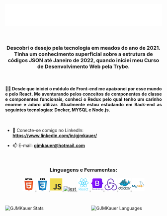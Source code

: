 <header align="center">
  <img src="header.svg" alt="Gabriel Kauer's GitHub Profile Header">
</header>

<h3 align="center">Descobri o desejo pela tecnologia em meados do ano de 2021. Tinha um conhecimento superficial sobre a estrutura de códigos JSON até Janeiro de 2022, quando iniciei meu Curso de Desenvolvimento Web pela Trybe.</h3>

<p>⠀</p>

<h4 align="justify">👨‍💻 Desde que iniciei o módulo de Front-end me apaixonei por esse mundo e pelo React. Me aventurando pelos conceitos de componentes de classe e componentes funcionais, conheci o Redux pelo qual tenho um carinho enorme e adoro utilizar. Atualmente estou estudando em Back-end as seguintes tecnologias: <b>Docker, MYSQL e Node.js.</b></h4>

<p>⠀</p>

- 💬 Conecte-se comigo no LinkedIn: **https://www.linkedin.com/in/gjmkauer/**

- 📫 E-mail: **gjmkauer@hotmail.com**

<p>⠀</p>

<h3 align="center"><b>Linguagens e Ferramentas:</b></h3>
<p align="center"> <a href="https://www.w3.org/html/" target="_blank" rel="noreferrer"> <img src="https://raw.githubusercontent.com/devicons/devicon/master/icons/html5/html5-original-wordmark.svg" alt="html5" width="40" height="40"/> </a> <a href="https://www.w3schools.com/css/" target="_blank" rel="noreferrer"> <img src="https://raw.githubusercontent.com/devicons/devicon/master/icons/css3/css3-original-wordmark.svg" alt="css3" width="40" height="40"/> </a> <a href="https://developer.mozilla.org/en-US/docs/Web/JavaScript" target="_blank" rel="noreferrer"> <img src="https://raw.githubusercontent.com/devicons/devicon/master/icons/javascript/javascript-original.svg" alt="javascript" width="40" height="40"/> </a> <a href="https://jestjs.io" target="_blank" rel="noreferrer"> <img src="https://www.vectorlogo.zone/logos/jestjsio/jestjsio-icon.svg" alt="jest" width="40" height="40"/> </a> <a href="https://reactjs.org/" target="_blank" rel="noreferrer"> <img src="https://raw.githubusercontent.com/devicons/devicon/master/icons/react/react-original-wordmark.svg" alt="react" width="40" height="40"/> </a> <a href="https://getbootstrap.com/" target="_blank" rel="noreferrer"> <img src="https://raw.githubusercontent.com/devicons/devicon/master/icons/bootstrap/bootstrap-original-wordmark.svg" alt="bootstrap" width="40" height="40"/> </a> <a href="https://redux.js.org" target="_blank" rel="noreferrer"> <img src="https://raw.githubusercontent.com/devicons/devicon/master/icons/redux/redux-original.svg" alt="redux" width="40" height="40"/> </a> <a href="https://www.docker.com/" target="_blank" rel="noreferrer"> <img src="https://raw.githubusercontent.com/devicons/devicon/master/icons/docker/docker-original-wordmark.svg" alt="docker" width="40" height="40"/> </a> <a href="https://www.mysql.com/" target="_blank" rel="noreferrer"> <img src="https://raw.githubusercontent.com/devicons/devicon/master/icons/mysql/mysql-original-wordmark.svg" alt="MySQL" width="40" height="40"/> </a> </p>

<p>⠀</p>

<a href="https://github.com/GJMKauer">
  <img src="https://github-readme-stats.vercel.app/api?username=gjmkauer&show_icons=true&theme=merko&border_radius=25&locale=pt-br" alt="GJMKauer Stats" height="175px" width="50%" align="left" />
</a>

<a href="https://github.com/GJMKauer">
  <img src="https://github-readme-stats.vercel.app/api/top-langs/?username=gjmkauer&langs_count=10&layout=compact&theme=merko&border_radius=25&locale=pt-br" alt="GJMKauer Languages" height="170px" width="45%" align="right" />
</a>
